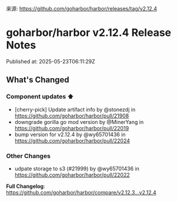 来源: https://github.com/goharbor/harbor/releases/tag/v2.12.4

# goharbor/harbor v2.12.4 Release Notes

Published at: 2025-05-23T06:11:29Z

<!-- Release notes generated using configuration in .github/release.yml at v2.12.4 -->

## What's Changed
### Component updates ⬆️
* [cherry-pick] Update artifact info by @stonezdj in https://github.com/goharbor/harbor/pull/21908
* downgrade gorilla go mod version by @MinerYang in https://github.com/goharbor/harbor/pull/22019
* bump version for v2.12.4 by @wy65701436 in https://github.com/goharbor/harbor/pull/22024
### Other Changes
* udpate storage to s3 (#21999) by @wy65701436 in https://github.com/goharbor/harbor/pull/22022


**Full Changelog**: https://github.com/goharbor/harbor/compare/v2.12.3...v2.12.4
